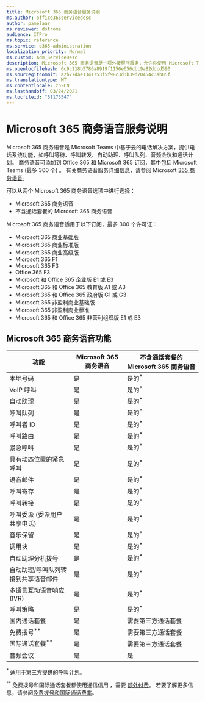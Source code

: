 ```yaml
---
title: Microsoft 365 商务语音服务说明
ms.author: office365servicedesc
author: pamelaar
ms.reviewer: dstrome
audience: ITPro
ms.topic: reference
ms.service: o365-administration
localization_priority: Normal
ms.custom: Adm_ServiceDesc
description: Microsoft 365 商务语音是一项外接程序服务，允许你使用 Microsoft Teams 进行电话呼叫。 这结合了电话系统、国内呼叫计划、短信和音频会议。
ms.openlocfilehash: 6c9c118b5786a8919f1156e650dbc9a82ddcd590
ms.sourcegitcommit: a2b77dae1341753f5f98c3d3b39d70454c3ab05f
ms.translationtype: MT
ms.contentlocale: zh-CN
ms.lasthandoff: 03/24/2021
ms.locfileid: "51173547"
---
```

# <a name="microsoft-365-business-voice-service-description"></a>Microsoft 365 商务语音服务说明

Microsoft 365 商务语音是 Microsoft Teams 中基于云的电话解决方案，提供电话系统功能，如呼叫等待、呼叫转发、自动助理、呼叫队列、音频会议和通话计划。 商务语音可添加到 Office 365 和 Microsoft 365 订阅，其中包括 Microsoft Teams (最多 300 个) 。 有关商务语音服务详细信息，请参阅 Microsoft [365 商务语音](/MicrosoftTeams/business-voice/whats-business-voice)。

可以从两个 Microsoft 365 商务语音选项中进行选择：

- Microsoft 365 商务语音
- 不含通话套餐的 Microsoft 365 商务语音

Microsoft 365 商务语音适用于以下订阅，最多 300 个许可证：

- Microsoft 365 商业基础版
- Microsoft 365 商业标准版
- Microsoft 365 商业高级版
- Microsoft 365 F1
- Microsoft 365 F3
- Office 365 F3
- Microsoft 和 Office 365 企业版 E1 或 E3
- Microsoft 365 和 Office 365 教育版 A1 或 A3
- Microsoft 365 和 Office 365 政府版 G1 或 G3
- Microsoft 365 非盈利商业基础版
- Microsoft 365 非盈利商业标准
- Microsoft 365 和 Office 365 非营利组织版 E1 或 E3

## <a name="microsoft-365-business-voice-features"></a>Microsoft 365 商务语音功能

| 功能 | Microsoft 365 商务语音 | 不含通话套餐的 Microsoft 365 商务语音 |
|--------------------------------------------------------|------------------------------|---------------------------------------------------|
| 本地号码 | 是 | 是的<sup>*</sup> |
| VoIP 呼叫 | 是 | 是的<sup>*</sup> |
| 自动助理 | 是 | 是的<sup>*</sup> |
| 呼叫队列 | 是 | 是的<sup>*</sup> |
| 呼叫者 ID | 是 | 是的<sup>*</sup> |
| 呼叫路由 | 是 | 是的<sup>*</sup> |
| 紧急呼叫 | 是 | 是的<sup>*</sup> |
| 具有动态位置的紧急呼叫 | 是 | 是的<sup>*</sup> |
| 语音邮件 | 是 | 是的<sup>*</sup> |
| 呼叫寄存 | 是 | 是的<sup>*</sup> |
| 呼叫转接 | 是 | 是的<sup>*</sup> |
| 呼叫委派 (委派用户共享电话)  | 是 | 是的<sup>*</sup> |
| 音乐保留 | 是 | 是的<sup>*</sup> |
| 调用块 | 是 | 是的<sup>*</sup> |
| 自动助理分机拨号 | 是 | 是的<sup>*</sup> |
| 自动助理/呼叫队列转接到共享语音邮件 | 是 | 是的<sup>*</sup> |
| 多语言互动语音响应 (IVR)  | 是 | 是的<sup>*</sup> |
| 呼叫策略 | 是 | 是的<sup>*</sup> |
| 国内通话套餐 | 是 | 需要第三方通话套餐 |
| 免费拨号<sup>**</sup> | 是 | 需要第三方通话套餐 |
| 国际通话套餐<sup>**</sup> | 是 | 需要第三方通话套餐 |
| 音频会议 | 是 | 是 |

<sup>*</sup> 适用于第三方提供的呼叫计划。

<sup>**</sup> 免费拨号和国际通话套餐都使用通信信用 ，需要 [额外付费](/microsoftteams/what-are-communications-credits)。 若要了解更多信息，请参阅[免费拨号和国际](/microsoftteams/toll-free-dialing-limitations-and-restrictions)[通话费率](https://www.microsoft.com/microsoft-365/microsoft-teams/voice-calling?rtc=1#ow-download-rates)。